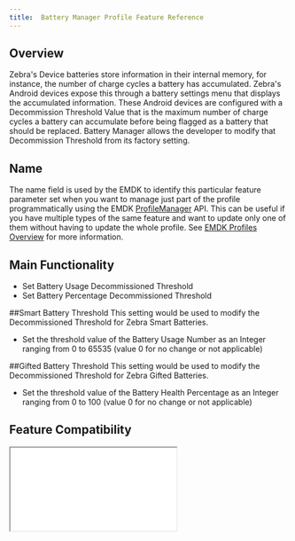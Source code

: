 ```yaml
---
title:  Battery Manager Profile Feature Reference
---
```


## Overview
Zebra's Device batteries store information in their internal memory, for instance, the number of charge cycles a battery has accumulated.  Zebra's Android devices expose this through a battery settings menu that displays the accumulated information.  These Android devices are configured with a Decommission Threshold Value that is the maximum number of charge cycles a battery can accumulate before being flagged as a battery that should be replaced. Battery Manager allows the developer to modify that Decommission Threshold from its factory setting.


## Name
The name field is used by the EMDK to identify this particular feature parameter set when you want to manage just part of the profile programmatically using the EMDK [ProfileManager](../../../api/core/ProfileManager) API. This can be useful if you have multiple types of the same feature and want to update only one of them without having to update the whole profile. See [EMDK Profiles Overview](../usingwizard) for more information.

## Main Functionality

* Set Battery Usage Decommissioned Threshold
* Set Battery Percentage Decommissioned Threshold

##Smart Battery Threshold
This setting would be used to modify the Decommissioned Threshold for Zebra Smart Batteries.

* Set the threshold value of the Battery Usage Number as an Integer ranging from 0 to 65535 (value 0 for no change or not applicable)

##Gifted Battery Threshold
This setting would be used to modify the Decommissioned Threshold for Zebra Gifted Batteries.

* Set the threshold value of the Battery Health Percentage as an Integer ranging from 0 to 100 (value 0 for no change or not applicable)

## Feature Compatibility
<iframe src="compare.html#mx=4.3&csp=BatteryMgr&os=All&embed=true"></iframe>

